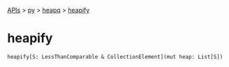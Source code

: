 [APIs](../../index.md) > [py](../index.md) > [heapq](./index.md) > [heapify]()

# heapify

```
heapify[S: LessThanComparable & CollectionElement](mut heap: List[S])
```
